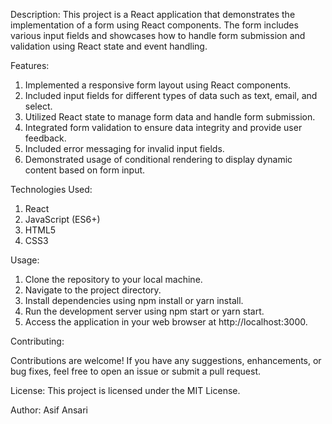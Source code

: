 Description:
This project is a React application that demonstrates the implementation of a form using React components. The form includes various input fields and showcases how to handle form submission and validation using React state and event handling.

Features:

1. Implemented a responsive form layout using React components.
2. Included input fields for different types of data such as text, email, and select.
3. Utilized React state to manage form data and handle form submission.
4. Integrated form validation to ensure data integrity and provide user feedback.
5. Included error messaging for invalid input fields.
6. Demonstrated usage of conditional rendering to display dynamic content based on form input.

Technologies Used:

1. React
2. JavaScript (ES6+)
5. HTML5
6. CSS3

Usage:

1. Clone the repository to your local machine.
2. Navigate to the project directory.
3. Install dependencies using npm install or yarn install.
4. Run the development server using npm start or yarn start.
5. Access the application in your web browser at http://localhost:3000. 

Contributing:

Contributions are welcome! If you have any suggestions, enhancements, or bug fixes, feel free to open an issue or submit a pull request.

License:
This project is licensed under the MIT License.

Author:
Asif Ansari

